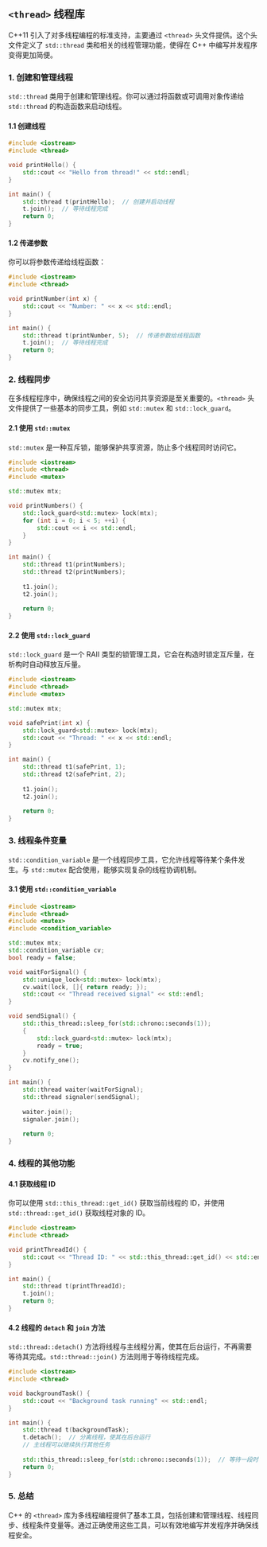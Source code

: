 ## `<thread>` 线程库

C++11 引入了对多线程编程的标准支持，主要通过 `<thread>` 头文件提供。这个头文件定义了 `std::thread` 类和相关的线程管理功能，使得在 C++ 中编写并发程序变得更加简便。

### 1. **创建和管理线程**

`std::thread` 类用于创建和管理线程。你可以通过将函数或可调用对象传递给 `std::thread` 的构造函数来启动线程。

#### 1.1 创建线程

```cpp
#include <iostream>
#include <thread>

void printHello() {
    std::cout << "Hello from thread!" << std::endl;
}

int main() {
    std::thread t(printHello);  // 创建并启动线程
    t.join();  // 等待线程完成
    return 0;
}
```

#### 1.2 传递参数

你可以将参数传递给线程函数：

```cpp
#include <iostream>
#include <thread>

void printNumber(int x) {
    std::cout << "Number: " << x << std::endl;
}

int main() {
    std::thread t(printNumber, 5);  // 传递参数给线程函数
    t.join();  // 等待线程完成
    return 0;
}
```

### 2. **线程同步**

在多线程程序中，确保线程之间的安全访问共享资源是至关重要的。`<thread>` 头文件提供了一些基本的同步工具，例如 `std::mutex` 和 `std::lock_guard`。

#### 2.1 使用 `std::mutex`

`std::mutex` 是一种互斥锁，能够保护共享资源，防止多个线程同时访问它。

```cpp
#include <iostream>
#include <thread>
#include <mutex>

std::mutex mtx;

void printNumbers() {
    std::lock_guard<std::mutex> lock(mtx);
    for (int i = 0; i < 5; ++i) {
        std::cout << i << std::endl;
    }
}

int main() {
    std::thread t1(printNumbers);
    std::thread t2(printNumbers);
    
    t1.join();
    t2.join();
    
    return 0;
}
```

#### 2.2 使用 `std::lock_guard`

`std::lock_guard` 是一个 RAII 类型的锁管理工具，它会在构造时锁定互斥量，在析构时自动释放互斥量。

```cpp
#include <iostream>
#include <thread>
#include <mutex>

std::mutex mtx;

void safePrint(int x) {
    std::lock_guard<std::mutex> lock(mtx);
    std::cout << "Thread: " << x << std::endl;
}

int main() {
    std::thread t1(safePrint, 1);
    std::thread t2(safePrint, 2);
    
    t1.join();
    t2.join();
    
    return 0;
}
```

### 3. **线程条件变量**

`std::condition_variable` 是一个线程同步工具，它允许线程等待某个条件发生。与 `std::mutex` 配合使用，能够实现复杂的线程协调机制。

#### 3.1 使用 `std::condition_variable`

```cpp
#include <iostream>
#include <thread>
#include <mutex>
#include <condition_variable>

std::mutex mtx;
std::condition_variable cv;
bool ready = false;

void waitForSignal() {
    std::unique_lock<std::mutex> lock(mtx);
    cv.wait(lock, []{ return ready; });
    std::cout << "Thread received signal" << std::endl;
}

void sendSignal() {
    std::this_thread::sleep_for(std::chrono::seconds(1));
    {
        std::lock_guard<std::mutex> lock(mtx);
        ready = true;
    }
    cv.notify_one();
}

int main() {
    std::thread waiter(waitForSignal);
    std::thread signaler(sendSignal);
    
    waiter.join();
    signaler.join();
    
    return 0;
}
```

### 4. **线程的其他功能**

#### 4.1 获取线程 ID

你可以使用 `std::this_thread::get_id()` 获取当前线程的 ID，并使用 `std::thread::get_id()` 获取线程对象的 ID。

```cpp
#include <iostream>
#include <thread>

void printThreadId() {
    std::cout << "Thread ID: " << std::this_thread::get_id() << std::endl;
}

int main() {
    std::thread t(printThreadId);
    t.join();
    return 0;
}
```

#### 4.2 线程的 `detach` 和 `join` 方法

`std::thread::detach()` 方法将线程与主线程分离，使其在后台运行，不再需要等待其完成。`std::thread::join()` 方法则用于等待线程完成。

```cpp
#include <iostream>
#include <thread>

void backgroundTask() {
    std::cout << "Background task running" << std::endl;
}

int main() {
    std::thread t(backgroundTask);
    t.detach();  // 分离线程，使其在后台运行
    // 主线程可以继续执行其他任务
    
    std::this_thread::sleep_for(std::chrono::seconds(1));  // 等待一段时间以确保后台线程有时间执行
    return 0;
}
```

### 5. **总结**

C++ 的 `<thread>` 库为多线程编程提供了基本工具，包括创建和管理线程、线程同步、线程条件变量等。通过正确使用这些工具，可以有效地编写并发程序并确保线程安全。
